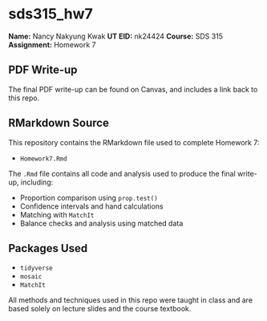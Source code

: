 # sds315_hw7

**Name:** Nancy Nakyung Kwak 
**UT EID:** nk24424 
**Course:** SDS 315  
**Assignment:** Homework 7  

## PDF Write-up
The final PDF write-up can be found on Canvas, and includes a link back to this repo.

## RMarkdown Source
This repository contains the RMarkdown file used to complete Homework 7:

- `Homework7.Rmd`

The `.Rmd` file contains all code and analysis used to produce the final write-up, including:
- Proportion comparison using `prop.test()`
- Confidence intervals and hand calculations
- Matching with `MatchIt`
- Balance checks and analysis using matched data

## Packages Used
- `tidyverse`
- `mosaic`
- `MatchIt`

All methods and techniques used in this repo were taught in class and are based solely on lecture slides and the course textbook.
